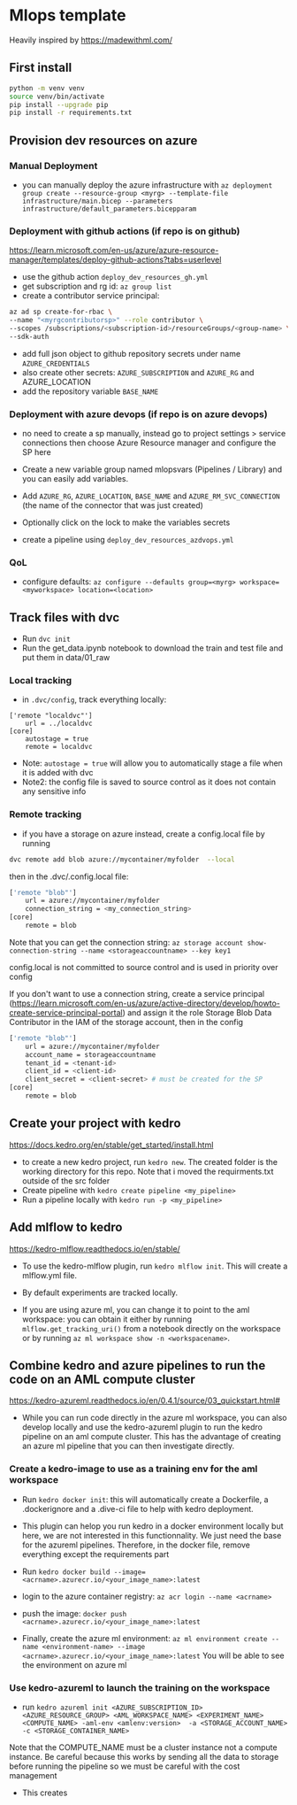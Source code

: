 # Mlops template

Heavily inspired by https://madewithml.com/

## First install

```bash
python -m venv venv
source venv/bin/activate
pip install --upgrade pip
pip install -r requirements.txt
```

## Provision dev resources on azure

### Manual Deployment

- you can manually deploy the azure infrastructure with
  `az deployment group create --resource-group <myrg> --template-file infrastructure/main.bicep --parameters infrastructure/default_parameters.bicepparam`

### Deployment with github actions (if repo is on github)

https://learn.microsoft.com/en-us/azure/azure-resource-manager/templates/deploy-github-actions?tabs=userlevel

- use the github action `deploy_dev_resources_gh.yml`
- get subscription and rg id: `az group list`
- create a contributor service principal:

```bash
az ad sp create-for-rbac \
--name "<myrgcontributorsp>" --role contributor \
--scopes /subscriptions/<subscription-id>/resourceGroups/<group-name> \
--sdk-auth
```

- add full json object to github repository secrets under name `AZURE_CREDENTIALS`
- also create other secrets: `AZURE_SUBSCRIPTION` and `AZURE_RG` and AZURE_LOCATION
- add the repository variable `BASE_NAME`

### Deployment with azure devops (if repo is on azure devops)

- no need to create a sp manually, instead go to project settings > service connections
  then choose Azure Resource manager and configure the SP here

- Create a new variable group named mlopsvars (Pipelines / Library) and you can easily add variables.
- Add `AZURE_RG`, `AZURE_LOCATION`, `BASE_NAME` and `AZURE_RM_SVC_CONNECTION` (the name of the connector that was just created)
- Optionally click on the lock to make the variables secrets
- create a pipeline using `deploy_dev_resources_azdvops.yml`

### QoL

- configure defaults: `az configure --defaults group=<myrg> workspace=<myworkspace> location=<location>`

## Track files with dvc

- Run `dvc init`
- Run the get_data.ipynb notebook to download the train and test file and put them
  in data/01_raw

### Local tracking

- in `.dvc/config`, track everything locally:

```
['remote "localdvc"']
    url = ../localdvc
[core]
    autostage = true
    remote = localdvc
```

- Note: `autostage = true` will allow you to automatically stage a file when it is added
  with dvc
- Note2: the config file is saved to source control as it does not contain any sensitive info

### Remote tracking

- if you have a storage on azure instead, create a config.local file by running

```bash
dvc remote add blob azure://mycontainer/myfolder  --local
```

then in the .dvc/.config.local file:

```bash
['remote "blob"']
    url = azure://mycontainer/myfolder
    connection_string = <my_connection_string>
[core]
    remote = blob
```

Note that you can get the connection string: `az storage account show-connection-string --name <storageaccountname> --key key1`

config.local is not committed to source control and is used in priority over config

If you don't want to use a connection string, create a service principal (https://learn.microsoft.com/en-us/azure/active-directory/develop/howto-create-service-principal-portal) and assign it the role Storage Blob Data Contributor in the IAM of the storage account, then in the config

```bash
['remote "blob"']
    url = azure://mycontainer/myfolder
    account_name = storageaccountname
    tenant_id = <tenant-id>
    client_id = <client-id>
    client_secret = <client-secret> # must be created for the SP
[core]
    remote = blob
```

## Create your project with kedro

https://docs.kedro.org/en/stable/get_started/install.html

- to create a new kedro project, run `kedro new`. The created folder is the working
  directory for this repo. Note that i moved the requirments.txt outside of the src folder
- Create pipeline with `kedro create pipeline <my_pipeline>`
- Run a pipeline locally with `kedro run -p <my_pipeline>`

## Add mlflow to kedro

https://kedro-mlflow.readthedocs.io/en/stable/

- To use the kedro-mlflow plugin, run `kedro mlflow init`. This will create a
  mlflow.yml file.
- By default experiments are tracked locally.

- If you are using azure ml, you can change it to point to the aml workspace: you can obtain it
  either by running `mlflow.get_tracking_uri()` from a notebook directly on the workspace or
  by running `az ml workspace show -n <workspacename>`.

## Combine kedro and azure pipelines to run the code on an AML compute cluster

https://kedro-azureml.readthedocs.io/en/0.4.1/source/03_quickstart.html#

- While you can run code directly in the azure ml workspace, you can also develop locally and use the kedro-azureml plugin to run the kedro pipeline on an aml compute cluster. This has the advantage of creating an azure ml pipeline that you can then investigate directly.

### Create a kedro-image to use as a training env for the aml workspace

- Run `kedro docker init`: this will automatically create a Dockerfile, a .dockerignore
  and a .dive-ci file to help with kedro deployment.

- This plugin can helop you run kedro in a docker environment locally but here, we are not
  interested in this functionnality. We just need the base for the azureml pipelines. Therefore,
  in the docker file, remove everything except the requirements part
- Run `kedro docker build --image=<acrname>.azurecr.io/<your_image_name>:latest`

- login to the azure container registry: `az acr login --name <acrname>`
- push the image: `docker push <acrname>.azurecr.io/<your_image_name>:latest`

- Finally, create the azure ml environment:
  `az ml environment create --name <environment-name> --image <acrname>.azurecr.io/<your_image_name>:latest`
  You will be able to see the environment on azure ml

### Use kedro-azureml to launch the training on the workspace

- run `kedro azureml init <AZURE_SUBSCRIPTION_ID> <AZURE_RESOURCE_GROUP> <AML_WORKSPACE_NAME> <EXPERIMENT_NAME> <COMPUTE_NAME> -aml-env <amlenv:version>  -a <STORAGE_ACCOUNT_NAME> -c <STORAGE_CONTAINER_NAME>`

Note that the COMPUTE_NAME must be a cluster instance not a compute instance. Be careful because this works by sending all the data to storage before running the pipeline so we must be careful with the cost management

- This creates
